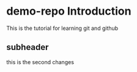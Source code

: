 # demo-repo Introduction

This is the tutorial for learning git and github

## subheader

this is the second changes
